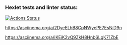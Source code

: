 ### Hexlet tests and linter status:
[![Actions Status](https://github.com/RomanKharkin/java-project-lvl1/workflows/hexlet-check/badge.svg)](https://github.com/RomanKharkin/java-project-lvl1/actions)


https://asciinema.org/a/2DyeELhB8CpNWyePE7EsNiD9n

https://asciinema.org/a/IKEiK2vQ9ZkH8Hnb6LgK71ZbE

